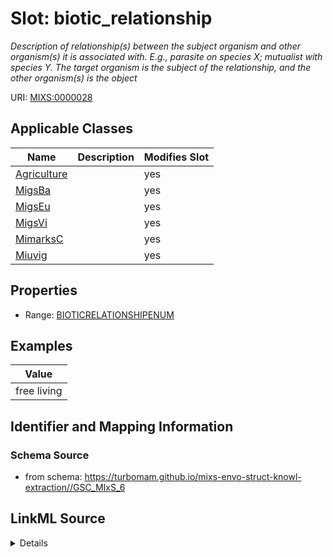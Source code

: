 # Slot: biotic_relationship


_Description of relationship(s) between the subject organism and other organism(s) it is associated with. E.g., parasite on species X; mutualist with species Y. The target organism is the subject of the relationship, and the other organism(s) is the object_



URI: [MIXS:0000028](https://w3id.org/mixs/0000028)



<!-- no inheritance hierarchy -->




## Applicable Classes

| Name | Description | Modifies Slot |
| --- | --- | --- |
[Agriculture](Agriculture.md) |  |  yes  |
[MigsBa](MigsBa.md) |  |  yes  |
[MigsEu](MigsEu.md) |  |  yes  |
[MigsVi](MigsVi.md) |  |  yes  |
[MimarksC](MimarksC.md) |  |  yes  |
[Miuvig](Miuvig.md) |  |  yes  |







## Properties

* Range: [BIOTICRELATIONSHIPENUM](BIOTICRELATIONSHIPENUM.md)






## Examples

| Value |
| --- |
| free living |

## Identifier and Mapping Information







### Schema Source


* from schema: https://turbomam.github.io/mixs-envo-struct-knowl-extraction//GSC_MIxS_6




## LinkML Source

<details>
```yaml
name: biotic_relationship
description: Description of relationship(s) between the subject organism and other
  organism(s) it is associated with. E.g., parasite on species X; mutualist with species
  Y. The target organism is the subject of the relationship, and the other organism(s)
  is the object
title: observed biotic relationship
notes:
- observed
- relationship
examples:
- value: free living
in_subset:
- nucleic acid sequence source
from_schema: https://turbomam.github.io/mixs-envo-struct-knowl-extraction//GSC_MIxS_6
rank: 1000
slot_uri: MIXS:0000028
multivalued: false
alias: biotic_relationship
domain_of:
- Agriculture
- MigsBa
- MigsEu
- MigsVi
- MimarksC
- Miuvig
range: BIOTIC_RELATIONSHIP_ENUM

```
</details>